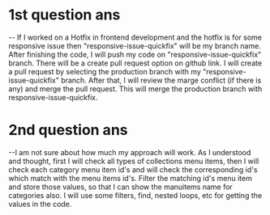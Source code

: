 

# 1st question ans
-- If I worked on a Hotfix in frontend development and the hotfix is for some responsive issue then "responsive-issue-quickfix" will be my branch name. After finishing the code, I will push my code on "responsive-issue-quickfix" branch. There will be a create pull request option on github link. I will create a pull request by selecting the production branch with my "responsive-issue-quickfix" branch. 
After that, I will review the marge conflict (if there is any) and merge the pull request. This will merge the production branch with responsive-issue-quickfix.


# 2nd question ans
--I am not sure about how much my approach will work. As I understood and thought, first I will check all types of collections menu items, then I will check each category menu item id's and will check the corresponding id's which match with the menu items id's. Filter the matching id's menu item and store those values, so that I can show the manuitems name for categories also. 
I will use some filters, find, nested loops, etc for getting the values in the code.